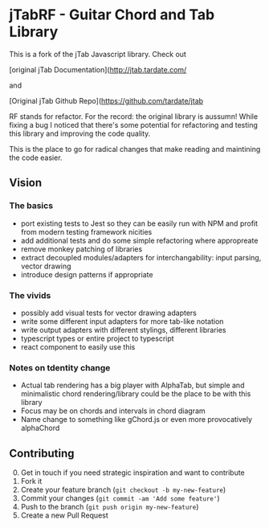 # jTabRF - Guitar Chord and Tab Library

This is a fork of the jTab Javascript library. Check out

[original jTab Documentation](http://jtab.tardate.com/ 

and

[Original jTab Github Repo](https://github.com/tardate/jtab

RF stands for refactor. For the record: the original library is aussumn! While fixing a bug I noticed that
there's some potential for refactoring and testing this library and improving the code quality.

This is the place to go for radical changes that make reading and maintining the code easier.

## Vision

### The basics

- port existing tests to Jest so they can be easily run with NPM and profit from modern testing framework nicities
- add additional tests and do some simple refactoring where appropreate
- remove monkey patching of libraries
- extract decoupled modules/adapters for interchangability: input parsing, vector drawing
- introduce design patterns if appropriate

### The vivids

- possibly add visual tests for vector drawing adapters
- write some different input adapters for more tab-like notation
- write output adapters with different stylings, different libraries
- typescript types or entire project to typescript
- react component to easily use this

### Notes on tdentity change 
- Actual tab rendering has a big player with AlphaTab, but simple and minimalistic chord rendering/library could be the place to be with this library
- Focus may be on chords and intervals in chord diagram
- Name change to something like gChord.js or even more provocatively alphaChord


## Contributing

0. Get in touch if you need strategic inspiration and want to contribute
1. Fork it
2. Create your feature branch (`git checkout -b my-new-feature`)
3. Commit your changes (`git commit -am 'Add some feature'`)
4. Push to the branch (`git push origin my-new-feature`)
5. Create a new Pull Request
